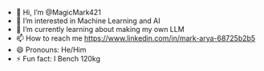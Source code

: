 - 👋 Hi, I’m @MagicMark421
- 👀 I’m interested in Machine Learning and AI
- 🌱 I’m currently learning about making my own LLM
- 📫 How to reach me https://www.linkedin.com/in/mark-arya-68725b2b5
- 😄 Pronouns: He/Him
- ⚡ Fun fact: I Bench 120kg

<!---
MagicMark421/MagicMark421 is a ✨ special ✨ repository because its `README.md` (this file) appears on your GitHub profile.
You can click the Preview link to take a look at your changes.
--->
